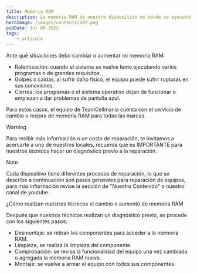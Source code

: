 ```yaml
---
title: Memoria RAM
description: La memoria RAM de nuestro dispositivo es donde se ejecutan los programas y hasta el sistema operativo, por lo que entre mayor capacidad o mejor funcionamiento, mejor rendimiento del dispositivo.
heroImage: /images/contents/197.png
pubDate: Jul 08 2022
tags: 
    - articulo
---
```


Ante qué situaciones debo cambiar o aumentar mi memoria RAM:

- Ralentización: cuando el sistema se vuelve lento ejecutando varios programas o de grandes requisitos.
- Golpes o caídas: al sufrir daño físico, el equipo puede sufrir rupturas en sus conexiones.
- Cierres: los programas o el sistema operativo dejan de funcionar o empiezan a dar problemas de pantalla azul.

Para estos casos, el equipo de TeamCellmania cuenta con el servicio de cambio o mejora de memoria RAM para todas las marcas.

> [!WARNING]
> Para recibir más información o un costo de reparación, te invitamos a acercarte a uno de nuestros locales, recuerda que es IMPORTANTE para nuestros técnicos hacer un diagnóstico previo a la reparación.

> [!NOTE]
> Cada dispositivo tiene diferentes procesos de reparación, lo que se describe a continuación son pasos generales para reparación de equipos, para más información revise la sección de \"Nuestro Contenido\" o nuestro canal de youtube.

¿Cómo realizan nuestros técnicos el cambio o aumento de memoria RAM

Después que nuestros técnicos realizan un diagnóstico previo, se procede con los siguientes pasos:

- Desmontaje: se retiran los componentes para acceder a la memoria RAM.
- Limpieza, se realiza la limpieza del componente.
- Comprobación: se revisa la funcionalidad del equipo una vez cambiada o agregada la memoria RAM nueva.
- Montaje: se vuelve a armar el equipo con todos sus componentes.
